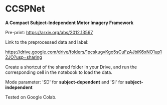 # CCSPNet
**A Compact Subject-Independent Motor Imagery Framework**

Pre-print: https://arxiv.org/abs/2012.13567

Link to the preprocessed data and label:

https://drive.google.com/drive/folders/1pcskugvKgo5sCuFzAJbiK6xNO1up12JO?usp=sharing

Create a shortcut of the shared folder in your Drive, and run the corresponding cell in the notebook to load the data.


Mode parameter: 'SD' for **subject-dependent** and 'SI' for **subject-independent**

Tested on Google Colab.
